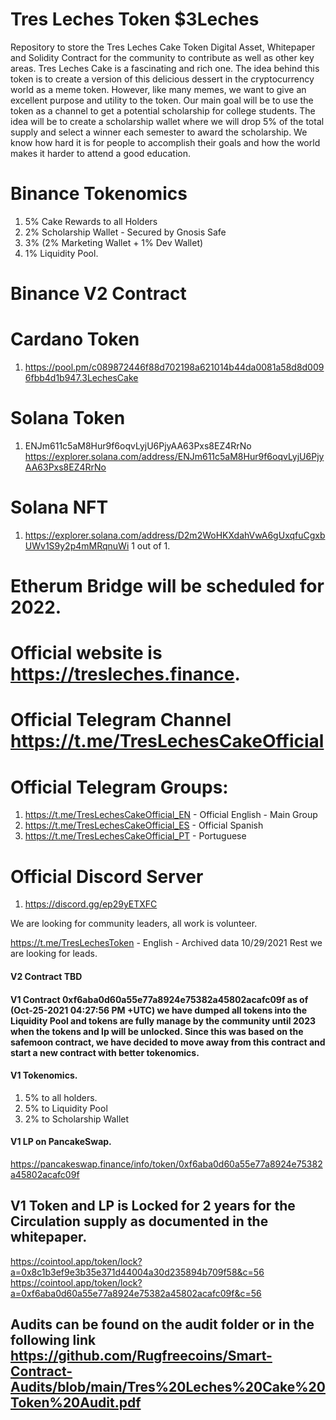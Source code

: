 # Tres Leches Token $3Leches
Repository to store the Tres Leches Cake Token Digital Asset, Whitepaper and Solidity Contract for the community to contribute as well as other key areas.
Tres Leches Cake is a fascinating and rich one. The idea behind this token is to create a version of this delicious dessert in the cryptocurrency world as a meme token. However, like many memes, we want to give an excellent purpose and utility to the token. Our main goal will be to use the token as a channel to get a potential scholarship for college students. The idea will be to create a scholarship wallet where we will drop 5% of the total supply and select a winner each semester to award the scholarship. We know how hard it is for people to accomplish their goals and how the world makes it harder to attend a good education.

# Binance Tokenomics
1. 5% Cake Rewards to all Holders
2. 2% Scholarship Wallet - Secured by Gnosis Safe
3. 3% (2% Marketing Wallet + 1% Dev Wallet)
4. 1% Liquidity Pool.

# Binance V2 Contract


# Cardano Token
1. https://pool.pm/c089872446f88d702198a621014b44da0081a58d8d0096fbb4d1b947.3LechesCake

# Solana Token
1. ENJm611c5aM8Hur9f6oqvLyjU6PjyAA63Pxs8EZ4RrNo https://explorer.solana.com/address/ENJm611c5aM8Hur9f6oqvLyjU6PjyAA63Pxs8EZ4RrNo

# Solana NFT
1. https://explorer.solana.com/address/D2m2WoHKXdahVwA6gUxqfuCgxbUWv1S9y2p4mMRqnuWi 1 out of 1.

# Etherum Bridge will be scheduled for 2022.


# Official website is https://tresleches.finance.
# Official Telegram Channel https://t.me/TresLechesCakeOfficial
# Official Telegram Groups:
1. https://t.me/TresLechesCakeOfficial_EN - Official English - Main Group
2. https://t.me/TresLechesCakeOfficial_ES - Official Spanish
3. https://t.me/TresLechesCakeOfficial_PT - Portuguese

# Official Discord Server
1. https://discord.gg/ep29yETXFC

We are looking for community leaders, all work is volunteer.

https://t.me/TresLechesToken - English - Archived data 10/29/2021
Rest we are looking for leads.

#### V2 Contract TBD

#### V1 Contract <b>0xf6aba0d60a55e77a8924e75382a45802acafc09f</b> as of (Oct-25-2021 04:27:56 PM +UTC) we have dumped all tokens into the Liquidity Pool and tokens are fully manage by the community until 2023 when the tokens and lp will be unlocked. Since this was based on the safemoon contract, we have decided to move away from this contract and start a new contract with better tokenomics.
#### V1 Tokenomics.
1. 5% to all holders.
2. 5% to Liquidity Pool
3. 2% to Scholarship Wallet
#### V1 LP on PancakeSwap.
https://pancakeswap.finance/info/token/0xf6aba0d60a55e77a8924e75382a45802acafc09f
## V1 Token and LP is Locked for 2 years for the Circulation supply as documented in the whitepaper.
https://cointool.app/token/lock?a=0x8c1b3ef9e3b35e371d44004a30d235894b709f58&c=56
https://cointool.app/token/lock?a=0xf6aba0d60a55e77a8924e75382a45802acafc09f&c=56


## Audits can be found on the audit folder or in the following link https://github.com/Rugfreecoins/Smart-Contract-Audits/blob/main/Tres%20Leches%20Cake%20Token%20Audit.pdf